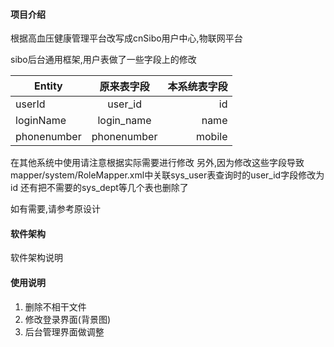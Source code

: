#### 项目介绍
根据高血压健康管理平台改写成cnSibo用户中心,物联网平台

sibo后台通用框架,用户表做了一些字段上的修改

| Entity   |  原来表字段  |  本系统表字段 |
|----------|:------------:|------:|
| userId |  user_id | id |
| loginName |    login_name   |   name |
| phonenumber | phonenumber |    mobile |


在其他系统中使用请注意根据实际需要进行修改
另外,因为修改这些字段导致mapper/system/RoleMapper.xml中关联sys_user表查询时的user_id字段修改为id
还有把不需要的sys_dept等几个表也删除了

如有需要,请参考原设计

#### 软件架构
软件架构说明

#### 使用说明

1. 删除不相干文件
2. 修改登录界面(背景图)
3. 后台管理界面做调整